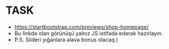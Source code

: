 # TASK
- https://startbootstrap.com/previews/shop-homepage/
- Bu linkdə olan görünüşü yalnız JS istifadə edərək hazırlayın. 
- P.S. Slideri yığanlara əlavə bonus olacaq )
